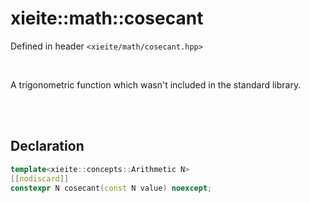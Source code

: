 # xieite::math::cosecant
Defined in header `<xieite/math/cosecant.hpp>`

<br/>

A trigonometric function which wasn't included in the standard library.

<br/><br/>

## Declaration
```cpp
template<xieite::concepts::Arithmetic N>
[[nodiscard]]
constexpr N cosecant(const N value) noexcept;
```
